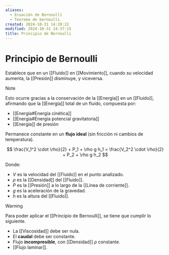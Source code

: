 ```yaml
---
aliases:
  - Ecuación de Bernoulli
  - Teorema de bernoulli
created: 2024-10-31 14:20:22
modified: 2024-10-31 14:37:15
title: Principio de Bernoulli
---
```


# Principio de Bernoulli

Establece que en un [[Fluido]] en [[Movimiento]], cuando su velocidad aumenta, la [[Presión]] disminuye, y viceversa.

> [!note]
> Esto ocurre gracias a la conservación de la [[Energía]] en un [[Fluido]], afirmando que la [[Energía]] total de un fluido, compuesta por:
> 
> - [[Energía#Energía cinética]]
> - [[Energía#Energía potencial gravitatoria]]
> - [[Energía]] de presión
> 
> Permanece constante en un **flujo ideal** (sin fricción ni cambios de temperatura).

$$
\frac{V_1^2 \cdot \rho}{2} + P_1 + \rho g h_1 =
\frac{V_2^2 \cdot \rho}{2} + P_2 + \rho g h_2
$$

Donde:

- $V$ es la velocidad del [[Fluido]] en el punto analizado.
- $\rho$ es la [[Densidad]] del [[Fluido]].
- $P$ es la [[Presión]] a lo largo de la [[Línea de corriente]].
- $g$ es la aceleración de la gravedad.
- $h$ es la altura del [[Fluido]].

> [!warning]
> Para poder aplicar el [[Principio de Bernoulli]], se tiene que cumplir lo siguiente.
> 
> - La [[Viscosidad]] debe ser nula.
> - El **caudal** debe ser constante.
> - Flujo **incompresible**, con [[Densidad]] $\rho$ constante.
> - [[Flujo laminar]].
